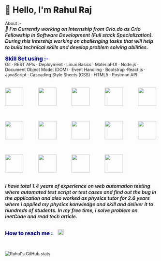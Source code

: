 # 👋 Hello, I'm <a href="https://www.crio.do/learn/portfolio/amitrahul217/" target="_blank" style="text-decoration: none; font-style: inherit; font-weight: 800;">Rahul Raj</a>

<div> About :-  </div>
       <div style="font-size: medium; font-style: italic; font-weight: 600;">
        🔭 I'm Currently working on Internship from Crio.do as Crio Fellowship in Software Development (Full stack       Specialization). During this Intership working on challenging tasks that will help to build technical skills and develop problem solving abilities. 
    </div>  <br/> 
 <div style="font-weight: 800; font-size: large; color: darkblue;">Skill Set using :- </div>                   
      Git · REST APIs · Deployment · Linux Basics · Material-UI · Node.js · Document Object Model (DOM) · Event Handling 
      · Bootstrap  ·React.js · JavaScript · Cascading Style Sheets (CSS) · HTML5 · Postman API
      </div> <br/> <br/> <br/>
           <div style="display: flex; gap: 50px; flex-wrap: wrap; align-items: center;">
               <img src="https://cdn.jsdelivr.net/gh/devicons/devicon/icons/javascript/javascript-original.svg" height="60px"                   width="60px" />
               <img src="https://cdn.jsdelivr.net/gh/devicons/devicon/icons/react/react-original.svg" height="60px"                             width="60px"/>
               <img src="https://cdn.jsdelivr.net/gh/devicons/devicon/icons/bootstrap/bootstrap-original.svg" height="60px"                     width="60px"/>
               <img src="https://cdn.jsdelivr.net/gh/devicons/devicon/icons/tailwindcss/tailwindcss-original-wordmark.svg"                      height="60px" width="60px"/>
               <img src="https://cdn.jsdelivr.net/gh/devicons/devicon/icons/html5/html5-plain-wordmark.svg" height="60px"                    width="60px"/>
               <img src="https://cdn.jsdelivr.net/gh/devicons/devicon/icons/express/express-original.svg" height="60px"                      width="60px"/>
               <img src="https://cdn.jsdelivr.net/gh/devicons/devicon/icons/nodejs/nodejs-original-wordmark.svg" height="60px"                  width="60px"/>
               <img src="https://cdn.jsdelivr.net/gh/devicons/devicon/icons/mongodb/mongodb-original-wordmark.svg"                              height="60px" width="60px"/>
               <img src="https://cdn.jsdelivr.net/gh/devicons/devicon/icons/npm/npm-original-wordmark.svg" height="60px"                        width="60px"/>
               <img src="https://cdn.jsdelivr.net/gh/devicons/devicon/icons/redux/redux-original.svg" height="60px"                             width="60px"/>                  
               <img src="https://cdn.jsdelivr.net/gh/devicons/devicon/icons/git/git-original.svg" height="60px" width="60px"/>
               <img src="https://cdn.jsdelivr.net/gh/devicons/devicon/icons/materialui/materialui-original.svg" height="60px"                   width="60px"/>
               <img src="https://cdn.jsdelivr.net/gh/devicons/devicon/icons/vscode/vscode-plain.svg" height="60px"                              width="60px"/>
               <img src="https://cdn.jsdelivr.net/gh/devicons/devicon/icons/github/github-original-wordmark.svg" height="60px"                  width="60px"/> 
           </div>
            <br/>  <br/>              
           <div style="font-size: medium; font-style: italic; font-weight: 600;">
              I have total 1.4 years of experience on web automation testing where automated test script or test cases and                  find out the bug in the application and  also worked as physics tutor for 2.6 years where i applied my physics                konwledge and skill  and deliver it to hundreds of students.
              In my free time, i solve problem on leetCode and read tech article.
          </div>
          <br/> 
      <div style="font-weight: 800; font-size: large; color: darkblue;">How to reach me : 
        <a href="https://www.linkedin.com/in/rahul-raj-a6a21a125/" target=”_blank”> 
            <img src="https://cdn.jsdelivr.net/gh/devicons/devicon/icons/linkedin/linkedin-plain.svg" 
            height="20px"                                                      
            style="margin-left: 12px;margin-top: 15px;"
            />
        </a>
    </div> 
       <br/> <br/>   
       
 ![Rahul's GitHub stats](https://github-readme-stats.vercel.app/api?username=amitrahul&show_icons=true&theme=radical)

